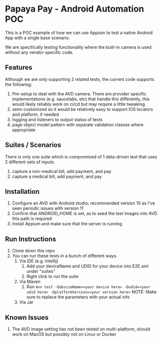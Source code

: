 # Papaya Pay - Android Automation POC
This is a POC example of how we can use Appium to test a native Android App with a single base scenario.

We are specifically testing functionality where the built-in camera is used without any vendor-specific code.

## Features
Although we are only supporting 2 related tests, the current code supports the following:
1. Pre-setup to deal with the AVD camera. There are provider specific implementations (e.g. saucelabs, etc) that handle this differently, this would likely reliably work on ci/cd but may require a little tweaking.
2. semi-customized so it would be relatively easy to support IOS locators and platform, if needed
3. logging and listeners to output status of tests
4. page object model pattern with separate validation classes where appropriate

## Suites / Scenarios
There is only one suite which is compromised of 1 data-driven test that uses 2 different sets of inputs.
1. capture a non-medical bill, add payment, and pay
2. capture a medical bill, add payment, and pay

## Installation
1. Configure an AVD with Android studio; recommended version 10 as I've seen periodic issues with version 11
2. Confirm that ANDROID_HOME is set, as to seed the test images into AVD this path is required
3. Install Appium and make sure that the server is running

## Run Instructions
1. Clone down this repo
2. You can run these tests in a bunch of different ways.
   1. Via IDE (e.g. Intellij)
      1. Add your deviceName and UDID for your device into E2E.xml under "suites"
      2. Right click to run the suite
   2. Via Maven
      1. Run `mvn test -DdeviceName=<your device here> -Dudid=<your udid here> -DplatformVersion=<your version here>`
         NOTE: Make sure to replace the parameters with your actual info
   3. Via Jar

## Known Issues
1. The AVD image setting has not been tested on multi-platform, should work on MacOS but possibly not on Linux or Docker
